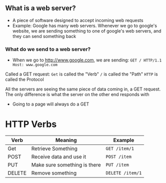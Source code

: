 ## What is a web server?

-   A piece of software designed to accept incoming web requests
-   Example: Google has many web servers. Whenever we go to google's website, we are sending something to one of google's web servers, and they can send something back

### What do we send to a web server?

-   When we go to http://www.google.com, we are sending:
    `GET / HTTP/1.1 Host: www.google.com`

Called a GET request:
`Get` is called the "Verb"
`/` is called the "Path"
`HTTP` is called the Protocol

All the servers are seeing the same piece of data coming in, a GET request.
The only difference is what the server on the other end responds with

-   Going to a page will always do a GET

# HTTP Verbs

| Verb   | Meaning                      | Example          |
| ------ | ---------------------------- | ---------------- |
| Get    | Retrieve Something           | `GET /item/1`    |
| POST   | Receive data and use it      | `POST /item`     |
| PUT    | Make sure something is there | `PUT /item`      |
| DELETE | Remove something             | `DELETE /item/1` |
